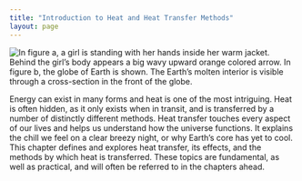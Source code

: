```yaml
---
title: "Introduction to Heat and Heat Transfer Methods"
layout: page
---    
```


![In figure a, a girl is standing with her hands inside her warm jacket. Behind the girl&#x2019;s body appears a big wavy upward orange colored arrow. In figure b, the globe of Earth is shown. The Earth&#x2019;s molten interior is visible through a cross-section in the front of the globe.](../resources/Figure_15_00_01.jpg "(a) The chilling effect of a clear breezy night is produced by the wind and by radiative heat transfer to cold outer space. (b) There was once great controversy about the Earth&#x2019;s age, but it is now generally accepted to be about 4.5 billion years old. Much of the debate is centered on the Earth&#x2019;s molten interior. According to our understanding of heat transfer, if the Earth is really that old, its center should have cooled off long ago. The discovery of radioactivity in rocks revealed the source of energy that keeps the Earth&#x2019;s interior molten, despite heat transfer to the surface, and from there to cold outer space.")

Energy can exist in many forms and heat is one of the most intriguing. Heat is
often hidden, as it only exists when in transit, and is transferred by a number
of distinctly different methods. Heat transfer touches every aspect of our lives
and helps us understand how the universe functions. It explains the chill we
feel on a clear breezy night, or why Earth’s core has yet to cool. This chapter
defines and explores heat transfer, its effects, and the methods by which heat
is transferred. These topics are fundamental, as well as practical, and will
often be referred to in the chapters ahead.
